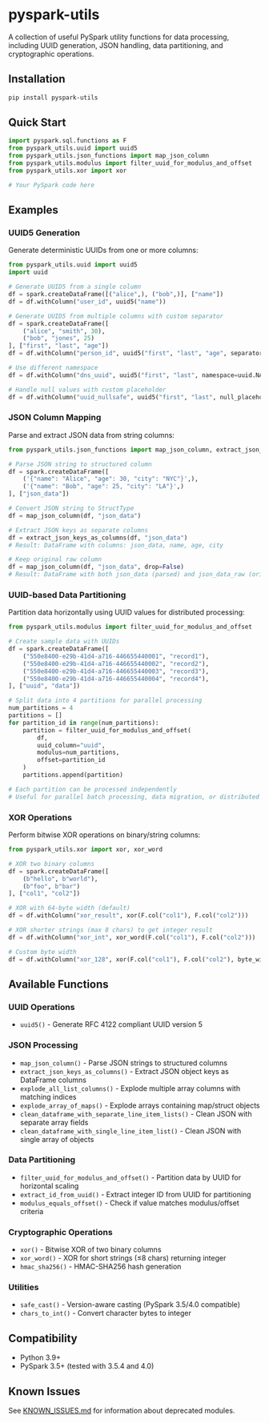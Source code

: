 # pyspark-utils

A collection of useful PySpark utility functions for data processing, including UUID generation, JSON handling, data partitioning, and cryptographic operations.

## Installation

```bash
pip install pyspark-utils
```

## Quick Start

```python
import pyspark.sql.functions as F
from pyspark_utils.uuid import uuid5
from pyspark_utils.json_functions import map_json_column
from pyspark_utils.modulus import filter_uuid_for_modulus_and_offset
from pyspark_utils.xor import xor

# Your PySpark code here
```

## Examples

### UUID5 Generation

Generate deterministic UUIDs from one or more columns:

```python
from pyspark_utils.uuid import uuid5
import uuid

# Generate UUID5 from a single column
df = spark.createDataFrame([("alice",), ("bob",)], ["name"])
df = df.withColumn("user_id", uuid5("name"))

# Generate UUID5 from multiple columns with custom separator
df = spark.createDataFrame([
    ("alice", "smith", 30),
    ("bob", "jones", 25)
], ["first", "last", "age"])
df = df.withColumn("person_id", uuid5("first", "last", "age", separator="|"))

# Use different namespace
df = df.withColumn("dns_uuid", uuid5("first", "last", namespace=uuid.NAMESPACE_DNS))

# Handle null values with custom placeholder
df = df.withColumn("uuid_nullsafe", uuid5("first", "last", null_placeholder="MISSING"))
```

### JSON Column Mapping

Parse and extract JSON data from string columns:

```python
from pyspark_utils.json_functions import map_json_column, extract_json_keys_as_columns

# Parse JSON string to structured column
df = spark.createDataFrame([
    ('{"name": "Alice", "age": 30, "city": "NYC"}',),
    ('{"name": "Bob", "age": 25, "city": "LA"}',)
], ["json_data"])

# Convert JSON string to StructType
df = map_json_column(df, "json_data")

# Extract JSON keys as separate columns
df = extract_json_keys_as_columns(df, "json_data")
# Result: DataFrame with columns: json_data, name, age, city

# Keep original raw column
df = map_json_column(df, "json_data", drop=False)
# Result: DataFrame with both json_data (parsed) and json_data_raw (original string)
```

### UUID-based Data Partitioning

Partition data horizontally using UUID values for distributed processing:

```python
from pyspark_utils.modulus import filter_uuid_for_modulus_and_offset

# Create sample data with UUIDs
df = spark.createDataFrame([
    ("550e8400-e29b-41d4-a716-446655440001", "record1"),
    ("550e8400-e29b-41d4-a716-446655440002", "record2"),
    ("550e8400-e29b-41d4-a716-446655440003", "record3"),
    ("550e8400-e29b-41d4-a716-446655440004", "record4"),
], ["uuid", "data"])

# Split data into 4 partitions for parallel processing
num_partitions = 4
partitions = []
for partition_id in range(num_partitions):
    partition = filter_uuid_for_modulus_and_offset(
        df,
        uuid_column="uuid",
        modulus=num_partitions,
        offset=partition_id
    )
    partitions.append(partition)

# Each partition can be processed independently
# Useful for parallel batch processing, data migration, or distributed analysis
```

### XOR Operations

Perform bitwise XOR operations on binary/string columns:

```python
from pyspark_utils.xor import xor, xor_word

# XOR two binary columns
df = spark.createDataFrame([
    (b"hello", b"world"),
    (b"foo", b"bar")
], ["col1", "col2"])

# XOR with 64-byte width (default)
df = df.withColumn("xor_result", xor(F.col("col1"), F.col("col2")))

# XOR shorter strings (max 8 chars) to get integer result
df = df.withColumn("xor_int", xor_word(F.col("col1"), F.col("col2")))

# Custom byte width
df = df.withColumn("xor_128", xor(F.col("col1"), F.col("col2"), byte_width=128))
```

## Available Functions

### UUID Operations
- `uuid5()` - Generate RFC 4122 compliant UUID version 5

### JSON Processing
- `map_json_column()` - Parse JSON strings to structured columns
- `extract_json_keys_as_columns()` - Extract JSON object keys as DataFrame columns
- `explode_all_list_columns()` - Explode multiple array columns with matching indices
- `explode_array_of_maps()` - Explode arrays containing map/struct objects
- `clean_dataframe_with_separate_line_item_lists()` - Clean JSON with separate array fields
- `clean_dataframe_with_single_line_item_list()` - Clean JSON with single array of objects

### Data Partitioning
- `filter_uuid_for_modulus_and_offset()` - Partition data by UUID for horizontal scaling
- `extract_id_from_uuid()` - Extract integer ID from UUID for partitioning
- `modulus_equals_offset()` - Check if value matches modulus/offset criteria

### Cryptographic Operations
- `xor()` - Bitwise XOR of two binary columns
- `xor_word()` - XOR for short strings (≤8 chars) returning integer
- `hmac_sha256()` - HMAC-SHA256 hash generation

### Utilities
- `safe_cast()` - Version-aware casting (PySpark 3.5/4.0 compatible)
- `chars_to_int()` - Convert character bytes to integer

## Compatibility

- Python 3.9+
- PySpark 3.5+ (tested with 3.5.4 and 4.0)

## Known Issues

See [KNOWN_ISSUES.md](KNOWN_ISSUES.md) for information about deprecated modules.
